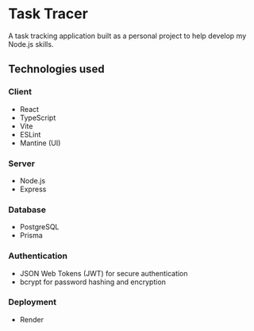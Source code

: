 # Task Tracer
A task tracking application built as a personal project to help develop my Node.js skills.
## Technologies used
### Client
- React
- TypeScript
- Vite
- ESLint
- Mantine (UI)
### Server
- Node.js
- Express
### Database
- PostgreSQL
- Prisma
### Authentication
- JSON Web Tokens (JWT) for secure authentication
- bcrypt for password hashing and encryption
### Deployment
- Render
